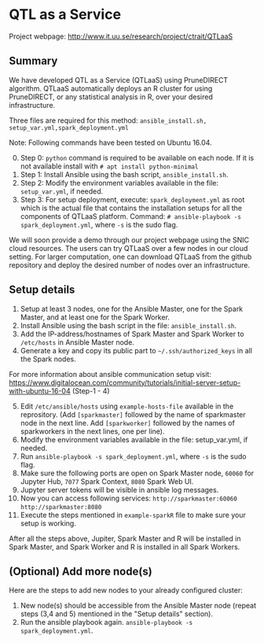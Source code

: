 # QTL as a Service

Project webpage: http://www.it.uu.se/research/project/ctrait/QTLaaS

## Summary
We have developed QTL as a Service (QTLaaS) using PruneDIRECT algorithm. QTLaaS automatically deploys an R cluster for using PruneDIRECT, or any statistical analysis in R, over your desired infrastructure.
 
Three files are required for this method: `ansible_install.sh, setup_var.yml,spark_deployment.yml`

Note: Following commands have been tested on Ubuntu 16.04.  

0. Step 0: `python` command is required to be available on each node. If it is not available install with `# apt install python-minimal`   
1. Step 1: Install Ansible using the bash script, `ansible_install.sh`.
2. Step 2: Modify the environment variables available in the file: `setup_var.yml`, if needed.
3. Step 3: For setup deployment, execute: `spark_deployment.yml` as root which is the actual file that contains the installation setups for all the components of QTLaaS platform. Command: `# ansible-playbook -s spark_deployment.yml`, where `-s` is the sudo flag. 

We will soon provide a demo through our project webpage using the SNIC cloud resources. The users can try QTLaaS over a few nodes in our cloud setting. For larger computation, one can download QTLaaS from the github repository and deploy the desired number of nodes over an infrastructure.

## Setup details

1. Setup at least 3 nodes, one for the Ansible Master, one for the Spark Master, and at least one for the Spark Worker. 
2. Install Ansible using the bash script in the file: `ansible_install.sh`.
3. Add the IP-address/hostnames of Spark Master and Spark Worker to 
`/etc/hosts`
in Ansible Master node.
4. Generate a key and copy its public part to `~/.ssh/authorized_keys` in all the Spark nodes.

For more information about ansible communication setup visit: https://www.digitalocean.com/community/tutorials/initial-server-setup-with-ubuntu-16-04 (Step-1 - 4)

5. Edit `/etc/ansible/hosts` using `example-hosts-file` available in the reprository. (Add `[sparkmaster]` followed by the name of sparkmaster node in the next line. Add `[sparkworker]` followed by the names of sparkworkers in the next lines, one per line).
6. Modify the environment variables available in the file: setup_var.yml, if needed.
7. Run `ansible-playbook -s spark_deployment.yml`, where `-s` is the sudo flag.
8. Make sure the following ports are open on Spark Master node, `60060` for Jupyter Hub, `7077` Spark Context, `8080` Spark Web UI.
9. Jupyter server tokens will be visible in ansible log messages.
10. Now you can access following services: 
`http://sparkmaster:60060`
`http://sparkmaster:8080`
11. Execute the steps mentioned in `example-sparkR` file to make sure your setup is working. 

After all the steps above, Jupiter, Spark Master and R will be installed in Spark Master, and Spark Worker and R is installed in all Spark Workers.

## (Optional) Add more node(s)

Here are the steps to add new nodes to your already configured cluster:

1. New node(s) should be accessible from the Ansible Master node (repeat steps (3,4 and 5) mentioned in the "Setup details" section).    
2. Run the ansible playbook again. `ansible-playbook -s spark_deployment.yml`.

